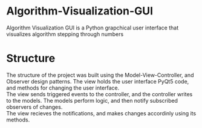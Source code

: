 # Algorithm-Visualization-GUI
Algorithm Visualization GUI is a Python grapchical user interface that visualizes algorithm stepping through numbers

# Structure
The structure of the project was built using the Model-View-Controller, and Observer design patterns.
The view holds the user interface PyQt5 code, and methods for changing the user interface.  
The view sends triggered events to the controller, and the controller writes to the models.
The models perform logic, and then notify subscribed observers of changes.  
The view recieves the notifications, and makes changes accordinly using its methods.


